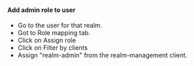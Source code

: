 #### Add admin role to user
- Go to the user for that realm.
- Got to Role mapping tab.
- Click on Assign role
- Click on Filter by clients
- Assign "realm-admin" from the realm-management client.
